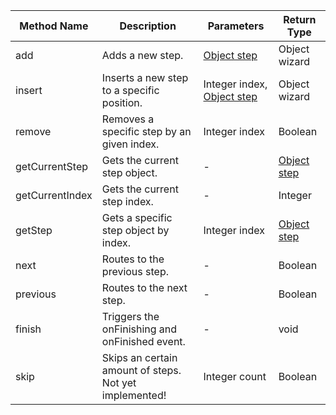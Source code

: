 |Method Name|Description|Parameters|Return Type|
|---|---|---|---|
|add|Adds a new step.|[Object step](https://github.com/rstaib/jquery-steps/wiki/Step-Object)|Object wizard|
|insert|Inserts a new step to a specific position.|Integer index, [Object step](https://github.com/rstaib/jquery-steps/wiki/Step-Object)|Object wizard|
|remove|Removes a specific step by an given index.|Integer index|Boolean|
|getCurrentStep|Gets the current step object.|-|[Object step](https://github.com/rstaib/jquery-steps/wiki/Step-Object)|
|getCurrentIndex|Gets the current step index.|-|Integer|
|getStep|Gets a specific step object by index.|Integer index|[Object step](https://github.com/rstaib/jquery-steps/wiki/Step-Object)|
|next|Routes to the previous step.|-|Boolean|
|previous|Routes to the next step.|-|Boolean|
|finish|Triggers the onFinishing and onFinished event.|-|void|
|skip|Skips an certain amount of steps. Not yet implemented!|Integer count|Boolean|